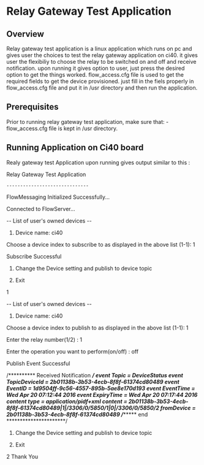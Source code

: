 # Relay Gateway Test Application

## Overview
Relay gateway test application is a linux application which runs on pc and gives user the choices to test the relay gateway application on ci40. it gives user the flexibiliy to choose the relay to be switched on and off and receive notification. upon running it gives option to user, just press the desired option to get the things worked.
flow_access.cfg file is used to get the required fields to get the device provisioned.
just fill in the fiels properly in flow_access.cfg file and put it in /usr directory and then run the application.

## Prerequisites
Prior to running relay gateway test application, make sure that:
-flow_access.cfg file is kept in /usr directory.

## Running Application on Ci40 board
Realy gateway test Application upon running gives output similar to this :

Relay Gateway Test Application
```
------------------------------
```

FlowMessaging Initialized Successfully...

Connected to FlowServer...

-- List of user's owned devices --
 1) Device name: ci40

Choose a device index to subscribe to as displayed in the above list (1-1): 1

Subscribe Successful

1. Change the Device setting and publish to device topic

2. Exit

1

-- List of user's owned devices --
 1) Device name: ci40

Choose a device index to publish to as displayed in the above list (1-1): 1

Enter the relay number(1/2) : 1

Enter the operation you want to perform(on/off) : off

Publish Event Successful

/********** Received Notification ***********/ 
event Topic = DeviceStatus
event TopicDeviceId = 2b01138b-3b53-4ecb-8f8f-61374cd80489
event EventID = 1d9504ff-9c56-4557-895b-5ae8e170d193
event EventTime = Wed Apr 20 07:12:44 2016
event ExpiryTime = Wed Apr 20 07:17:44 2016
content type = application/pidf+xml
content = 2b01138b-3b53-4ecb-8f8f-61374cd80489|1|/3306/0/5850/1|0|/3306/0/5850/2
fromDevice = 2b01138b-3b53-4ecb-8f8f-61374cd80489
/**************** end **********************/

1. Change the Device setting and publish to device topic

2. Exit

2
Thank You

